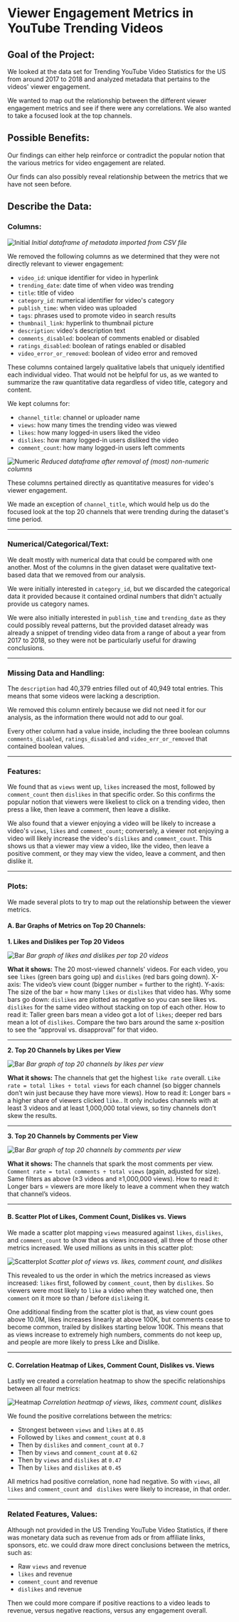 # Viewer Engagement Metrics in YouTube Trending Videos

## Goal of the Project:

We looked at the data set for Trending YouTube Video Statistics for the US from around 2017 to 2018 and analyzed metadata that pertains to the videos' viewer engagement.

We wanted to map out the relationship between the different viewer engagement metrics and see if there were any correlations. We also wanted to take a focused look at the top channels.

## Possible Benefits:

Our findings can either help reinforce or contradict the popular notion that the various metrics for video engagement are related.

Our finds can also possibly reveal relationship between the metrics that we have not seen before.

## Describe the Data:
### Columns:

![Initial](img/initial.png)
*Initial dataframe of metadata imported from CSV file*

We removed the following columns as we determined that they were not directly relevant to viewer engagement:
- `video_id`: unique identifier for video in hyperlink
- `trending_date`: date time of when video was trending
- `title`: title of video
- `category_id`: numerical identifier for video's category
- `publish_time`: when video was uploaded
- `tags`: phrases used to promote video in search results
- `thumbnail_link`: hyperlink to thumbnail picture
- `description`: video's description text
- `comments_disabled`: boolean of comments enabled or disabled
- `ratings_disabled`: boolean of ratings enabled or disabled
- `video_error_or_removed`: boolean of video error and removed

These columns contained largely qualitative labels that uniquely identified each individual video. That would not be helpful for us, as we wanted to summarize the raw quantitative data regardless of video title, category and content.

We kept columns for:
- `channel_title`: channel or uploader name
- `views`: how many times the trending video was viewed
- `likes`: how many logged-in users liked the video
- `dislikes`: how many logged-in users disliked the video
- `comment_count`: how many logged-in users left comments

![Numeric](img/numeric.png)
*Reduced dataframe after removal of (most) non-numeric columns*

These columns pertained directly as quantitative measures for video's viewer engagement.

We made an exception of `channel_title`, which would help us do the focused look at the top 20 channels that were trending during the dataset's time period.

---

### Numerical/Categorical/Text:

We dealt mostly with numerical data that could be compared with one another. Most of the columns in the given dataset were qualitative text-based data that we removed from our analysis.

We were initially interested in `category_id`, but we discarded the categorical data it provided because it contained ordinal numbers that didn't actually provide us category names.

We were also initially interested in `publish_time` and `trending_date` as they could possibly reveal patterns, but the provided dataset already was already a snippet of trending video data from a range of about a year from 2017 to 2018, so they were not be particularly useful for drawing conclusions.

---

### Missing Data and Handling:

The `description` had 40,379 entries filled out of 40,949 total entries. This means that some videos were lacking a description.

We removed this column entirely because we did not need it for our analysis, as the information there would not add to our goal.

Every other column had a value inside, including the three boolean columns `comments_disabled`, `ratings_disabled` and `video_err_or_removed` that contained boolean values.

---

### Features:

We found that as `views` went up, `likes` increased the most, followed by `comment_count` then `dislikes` in that specific order. So this confirms the popular notion that viewers were likeliest to click on a trending video, then press a like, then leave a comment, then leave a dislike.

We also found that a viewer enjoying a video will be likely to increase a video's `views`, `likes` and `comment_count`; conversely, a viewer not enjoying a video will likely increase the video's `dislikes` and `comment_count`. This shows us that a viewer may view a video, like the video, then leave a positive comment, or they may view the video, leave a comment, and then dislike it.

---

### Plots:

We made several plots to try to map out the relationship between the viewer metrics.

#### A. Bar Graphs of Metrics on Top 20 Channels:
**1. Likes and Dislikes per Top 20 Videos**

![Bar](img/bar1.png)
*Bar graph of likes and dislikes per top 20 videos*

**What it shows:** The 20 most-viewed channels' videos. For each video, you see `likes` (green bars going up) and `dislikes` (red bars going down).
X-axis: The video’s view count (bigger number = further to the right).
Y-axis: The size of the bar = how many `likes` or `dislikes` that video has.
Why some bars go down: `dislikes` are plotted as negative so you can see likes vs. `dislikes` for the same video without stacking on top of each other.
How to read it: Taller green bars mean a video got a lot of `likes`; deeper red bars mean a lot of `dislikes`. Compare the two bars around the same x-position to see the “approval vs. disapproval” for that video.

---

**2. Top 20 Channels by Likes per View**

![Bar](img/bar2.png)
*Bar graph of top 20 channels by likes per view*

**What it shows:** The channels that get the highest `like rate` overall.
`Like rate = total likes ÷ total views` for each channel (so bigger channels don’t win just because they have more views).
How to read it: Longer bars = a higher share of viewers clicked `like`.. It only includes channels with at least 3 videos and at least 1,000,000 total views, so tiny channels don’t skew the results.

---

**3. Top 20 Channels by Comments per View**

![Bar](img/bar3.png)
*Bar graph of top 20 channels by comments per view*

**What it shows:** The channels that spark the most comments per view.
`Comment rate = total comments ÷ total views` (again, adjusted for size).
Same filters as above (≥3 videos and ≥1,000,000 views).
How to read it: Longer bars = viewers are more likely to leave a comment when they watch that channel’s videos.

---

#### B. Scatter Plot of Likes, Comment Count, Dislikes vs. Views

We made a scatter plot mapping `views` measured against `likes`, `dislikes`, and `comment_count` to show that as views increased, all three of those other metrics increased. We used millions as units in this scatter plot:

![Scatterplot](img/scatter.png)
*Scatter plot of views vs. likes, comment count, and dislikes*

This revealed to us the order in which the metrics increased as views increased: `likes` first, followed by `comment_count`, then by `dislikes`. So viewers were most likely to `like` a video when they watched one, then `comment` on it more so than / before `dislike`ing it.

One additional finding from the scatter plot is that, as view count goes above 10.0M, likes increases linearly at above 100K, but comments cease to become common, trailed by dislikes starting below 100K. This means that as views increase to extremely high numbers, comments do not keep up, and people are more likely to press Like and Dislike.

---

#### C. Correlation Heatmap of Likes, Comment Count, Dislikes vs. Views

Lastly we created a correlation heatmap to show the specific relationships between all four metrics:

![Heatmap](img/heatmap.png)
*Correlation heatmap of views, likes, comment count, dislikes*

We found the positive correlations between the metrics:
- Strongest between `views` and `likes` at `0.85`
- Followed by `likes` and `comment_count` at `0.8`
- Then by `dislikes` and `comment_count` at `0.7`
- Then by `views` and `comment_count` at `0.62`
- Then by `views` and `dislikes` at `0.47`
- Then by `likes` and `dislikes` at `0.45`

All metrics had positive correlation, none had negative. So with `views`, all `likes` and `comment_count` and ` dislikes` were likely to increase, in that order.

---

### Related Features, Values:

Although not provided in the US Trending YouTube Video Statistics, if there was monetary data such as revenue from ads or from affiliate links, sponsors, etc. we could draw more direct conclusions between the metrics, such as:

- Raw `views` and revenue
- `likes` and revenue
- `comment_count` and revenue
- `dislikes` and revenue

Then we could more compare if positive reactions to a video leads to revenue, versus negative reactions, versus any engagement overall.